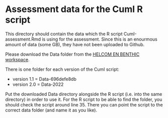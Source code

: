 # Assessment data for the CumI R script
This directory should contain the data which the R script CumI-assessment.Rmd is using for the assessment. Since this is an enourmous amount of data (some GB), they have not been uploaded to Github.

Please download the Data folder from the [HELCOM EN BENTHIC workspace](https://portal.helcom.fi/workspaces/EN-BENTHIC-191/Shared%20Documents/CumI/CumI-R).

There is one folder for each version of the CumI script:

- version 1.1 = Data-696defe8db
- version 2.0 = Data-2022

Put the downloaded Data directory alongside the R script (i.e. into the same directory) in order to use it. For the R script to be able to find the folder, you should check the script around line 35. There you can point the script to the correct data folder (and name it as you like).